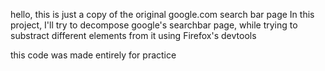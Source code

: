 hello, this is just a copy of the original google.com search bar page
In this project, I'll try to decompose google's searchbar page, while trying to substract different elements from it using Firefox's devtools

this code was made entirely for practice
